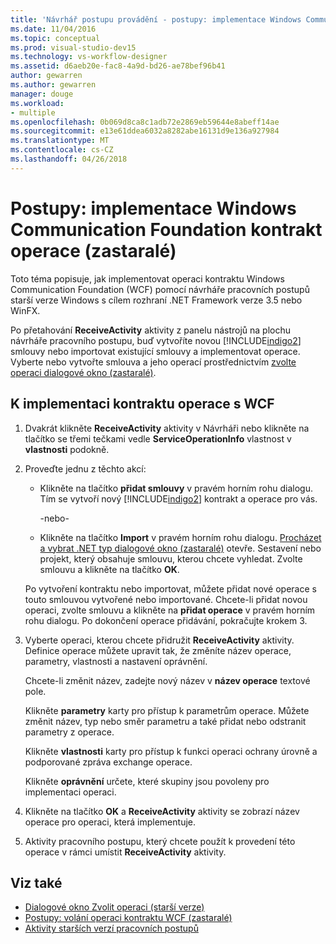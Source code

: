 ```yaml
---
title: 'Návrhář postupu provádění - postupy: implementace Windows Communication Foundation kontrakt operace (zastaralé)'
ms.date: 11/04/2016
ms.topic: conceptual
ms.prod: visual-studio-dev15
ms.technology: vs-workflow-designer
ms.assetid: d6aeb20e-fac8-4a9d-bd26-ae78bef96b41
author: gewarren
ms.author: gewarren
manager: douge
ms.workload:
- multiple
ms.openlocfilehash: 0b069d8ca8c1adb72e2869eb59644e8abeff14ae
ms.sourcegitcommit: e13e61ddea6032a8282abe16131d9e136a927984
ms.translationtype: MT
ms.contentlocale: cs-CZ
ms.lasthandoff: 04/26/2018
---
```

# <a name="how-to-implement-a-windows-communication-foundation-contract-operation-legacy"></a>Postupy: implementace Windows Communication Foundation kontrakt operace (zastaralé)

Toto téma popisuje, jak implementovat operaci kontraktu Windows Communication Foundation (WCF) pomocí návrháře pracovních postupů starší verze Windows s cílem rozhraní .NET Framework verze 3.5 nebo WinFX.

Po přetahování **ReceiveActivity** aktivity z panelu nástrojů na plochu návrháře pracovního postupu, buď vytvoříte novou [!INCLUDE[indigo2](../workflow-designer/includes/indigo2_md.md)] smlouvy nebo importovat existující smlouvy a implementovat operace. Vyberte nebo vytvořte smlouva a jeho operací prostřednictvím [zvolte operaci dialogové okno (zastaralé)](../workflow-designer/choose-operation-dialog-box-legacy.md).

## <a name="to-implement-a-wcf-contract-operation"></a>K implementaci kontraktu operace s WCF

1.  Dvakrát klikněte **ReceiveActivity** aktivity v Návrháři nebo klikněte na tlačítko se třemi tečkami vedle **ServiceOperationInfo** vlastnost v **vlastnosti** podokně.

2.  Proveďte jednu z těchto akcí:

    -   Klikněte na tlačítko **přidat smlouvy** v pravém horním rohu dialogu. Tím se vytvoří nový [!INCLUDE[indigo2](../workflow-designer/includes/indigo2_md.md)] kontrakt a operace pro vás.

         -nebo-

    -   Klikněte na tlačítko **Import** v pravém horním rohu dialogu. [Procházet a vybrat .NET typ dialogové okno (zastaralé)](../workflow-designer/browse-and-select-a-dotnet-type-dialog-box-legacy.md) otevře. Sestavení nebo projekt, který obsahuje smlouvu, kterou chcete vyhledat. Zvolte smlouvu a klikněte na tlačítko **OK**.

     Po vytvoření kontraktu nebo importovat, můžete přidat nové operace s touto smlouvou vytvořené nebo importované. Chcete-li přidat novou operaci, zvolte smlouvu a klikněte na **přidat operace** v pravém horním rohu dialogu. Po dokončení operace přidávání, pokračujte krokem 3.

3.  Vyberte operaci, kterou chcete přidružit **ReceiveActivity** aktivity. Definice operace můžete upravit tak, že změníte název operace, parametry, vlastnosti a nastavení oprávnění.

     Chcete-li změnit název, zadejte nový název v **název operace** textové pole.

     Klikněte **parametry** karty pro přístup k parametrům operace. Můžete změnit název, typ nebo směr parametru a také přidat nebo odstranit parametry z operace.

     Klikněte **vlastnosti** karty pro přístup k funkci operaci ochrany úrovně a podporované zpráva exchange operace.

     Klikněte **oprávnění** určete, které skupiny jsou povoleny pro implementaci operaci.

4.  Klikněte na tlačítko **OK** a **ReceiveActivity** aktivity se zobrazí název operace pro operaci, která implementuje.

5.  Aktivity pracovního postupu, který chcete použít k provedení této operace v rámci umístit **ReceiveActivity** aktivity.

## <a name="see-also"></a>Viz také

- [Dialogové okno Zvolit operaci (starší verze)](../workflow-designer/choose-operation-dialog-box-legacy.md)
- [Postupy: volání operaci kontraktu WCF (zastaralé)](../workflow-designer/how-to-invoke-a-windows-communication-foundation-contract-operation-legacy.md)
- [Aktivity starších verzí pracovních postupů](../workflow-designer/legacy-workflow-activities.md)